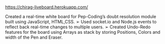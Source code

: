 https://chirag-liveboard.herokuapp.com/

Created a real-time white board for Pep-Coding’s doubt resolution module built using JavaScript, HTML,CSS.
➢ Used socket.io and Node.js events to reflect back real-time changes to multiple users.
➢ Created Undo-Redo features for the board using Arrays as stack by storing Positions, Colors and width of the Pen and Eraser.


